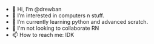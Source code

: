 - 👋 Hi, I’m @drewban
- 👀 I’m interested in computers n stuff.
- 🌱 I’m currently learning python and advanced scratch.
- 💞️ I'm  not looking to collaborate RN
- 📫 How to reach me: IDK

<!---
drewban/drewban is a ✨ special ✨ repository because its `README.md` (this file) appears on your GitHub profile.
You can click the Preview link to take a look at your changes.
--->

